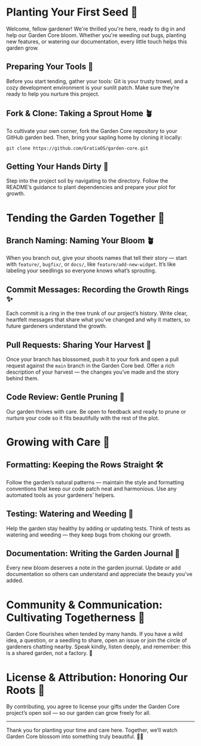 # Planting Your First Seed 🌱

Welcome, fellow gardener! We're thrilled you're here, ready to dig in and help our Garden Core bloom. Whether you're weeding out bugs, planting new features, or watering our documentation, every little touch helps this garden grow.

## Preparing Your Tools 🧰

Before you start tending, gather your tools: Git is your trusty trowel, and a cozy development environment is your sunlit patch. Make sure they’re ready to help you nurture this project.

## Fork & Clone: Taking a Sprout Home 🪴

To cultivate your own corner, fork the Garden Core repository to your GitHub garden bed. Then, bring your sapling home by cloning it locally:

```
git clone https://github.com/GratiaOS/garden-core.git
```

## Getting Your Hands Dirty 🌼

Step into the project soil by navigating to the directory. Follow the README’s guidance to plant dependencies and prepare your plot for growth.

# Tending the Garden Together 🌿

## Branch Naming: Naming Your Bloom 🪴

When you branch out, give your shoots names that tell their story — start with `feature/`, `bugfix/`, or `docs/`, like `feature/add-new-widget`. It’s like labeling your seedlings so everyone knows what’s sprouting.

## Commit Messages: Recording the Growth Rings ✨

Each commit is a ring in the tree trunk of our project’s history. Write clear, heartfelt messages that share what you’ve changed and why it matters, so future gardeners understand the growth.

## Pull Requests: Sharing Your Harvest 🌼

Once your branch has blossomed, push it to your fork and open a pull request against the `main` branch in the Garden Core bed. Offer a rich description of your harvest — the changes you’ve made and the story behind them.

## Code Review: Gentle Pruning 🌿

Our garden thrives with care. Be open to feedback and ready to prune or nurture your code so it fits beautifully with the rest of the plot.

# Growing with Care 🌱

## Formatting: Keeping the Rows Straight 🛠️

Follow the garden’s natural patterns — maintain the style and formatting conventions that keep our code patch neat and harmonious. Use any automated tools as your gardeners’ helpers.

## Testing: Watering and Weeding 🧪

Help the garden stay healthy by adding or updating tests. Think of tests as watering and weeding — they keep bugs from choking our growth.

## Documentation: Writing the Garden Journal 📝

Every new bloom deserves a note in the garden journal. Update or add documentation so others can understand and appreciate the beauty you’ve added.

# Community & Communication: Cultivating Togetherness 🌿

Garden Core flourishes when tended by many hands. If you have a wild idea, a question, or a seedling to share, open an issue or join the circle of gardeners chatting nearby. Speak kindly, listen deeply, and remember: this is a shared garden, not a factory. 🌱

# License & Attribution: Honoring Our Roots 🌱

By contributing, you agree to license your gifts under the Garden Core project’s open soil — so our garden can grow freely for all.

---

Thank you for planting your time and care here. Together, we’ll watch Garden Core blossom into something truly beautiful. 🌼🌿
